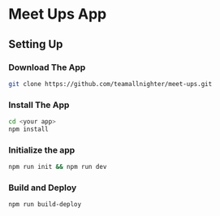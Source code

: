 # Meet Ups App

## Setting Up 

### Download The App 

```bash
git clone https://github.com/teamallnighter/meet-ups.git
```

### Install The App 

```bash
cd <your app>
npm install
```

### Initialize the app

```bash
npm run init && npm run dev
```

### Build and Deploy

```bash
npm run build-deploy
```

